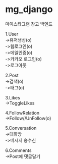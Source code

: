 # mg_django
마이스타그램 장고 백엔드

1.User<br>
->유저생성(o)<br>
->웹로그인(o)<br>
->메일인증(o)<br>
->카카오 로그인(o)<br>
->로그아웃<br>

2.Post<br>
->검색(o)<br>
->태그(o)<br>

3.Likes<br>
->ToggleLikes<br>

4.FollowRelation<br>
->Follow//UnFollow(o)<br>

5.Conversation<br>
->대화방<br>
->메시지 송수신<br>

6.Comments<br>
->Post에 댓글달기 <br>
